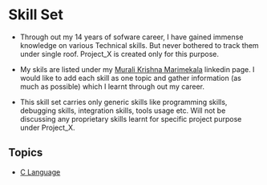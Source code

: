 # Skill Set
- Through out my 14 years of sofware career, I have gained immense knowledge on various Technical skills. But never bothered to track them   under single roof. Project_X is created only for this purpose.
  
- My skils are listed under my [Murali Krishna Marimekala](https://www.linkedin.com/in/mmuralik/) linkedin page. I would like to add 
  each skill as one topic and gather information (as much as possible) which I learnt through out my career. 
  
- This skill set carries only generic skills like programming skills, debugging skills, integration skills, tools usage etc. 
  Will not be discussing any proprietary skills learnt for specific project purpose under Project_X.

## Topics
- [C Language](topics/c-language.md)
